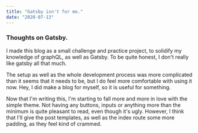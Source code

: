 ```yaml
---
title: "Gatsby isn't for me."
date: "2020-07-13"
---
```


### Thoughts on Gatsby.

I made this blog as a small challenge and practice project, to solidify my knowledge of graphQL, as well as Gatsby. To be quite honest, I don't really like gatsby all that much. 

The setup as well as the whole development process was more complicated than it seems that it needs to be, but I do feel more comfortable with using it now. Hey, I did make a blog for myself, so it is useful for something. 

Now that I'm writing this, I'm starting to fall more and more in love with the simple theme. Not having any buttons, inputs or anything more than the minimum is quite pleasant to read, even though it's ugly. However, I think that I'll give the post templates, as well as the index route some more padding, as they feel kind of crammed. 